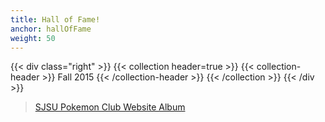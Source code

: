 ```yaml
---
title: Hall of Fame!
anchor: hallOfFame
weight: 50
---
```

{{< div class="right" >}}
{{< collection header=true >}}
{{< collection-header >}}
Fall 2015
{{< /collection-header >}}
{{< /collection >}}
{{< /div >}}
<div id="photos" class="" style="display: inline;">
      <blockquote class="imgur-embed-pub" lang="en" data-id="a/oMudu"><a href="//imgur.com/a/oMudu">SJSU Pokemon Club Website Album</a></blockquote>
      <script async src="//s.imgur.com/min/embed.js" charset="utf-8"></script>
      </div>
